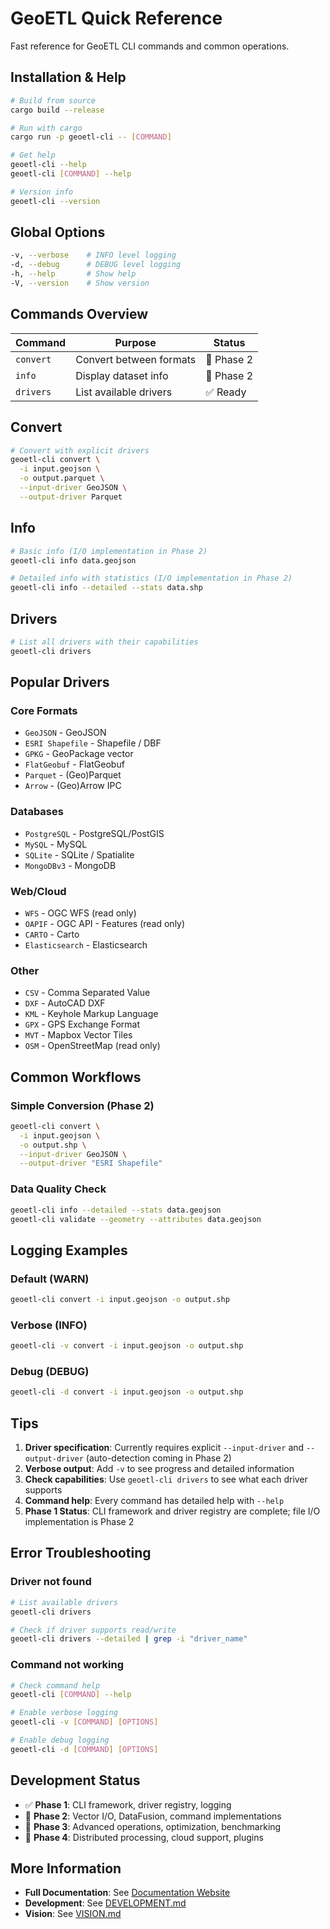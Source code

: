 # GeoETL Quick Reference

Fast reference for GeoETL CLI commands and common operations.

## Installation & Help

```bash
# Build from source
cargo build --release

# Run with cargo
cargo run -p geoetl-cli -- [COMMAND]

# Get help
geoetl-cli --help
geoetl-cli [COMMAND] --help

# Version info
geoetl-cli --version
```

## Global Options

```bash
-v, --verbose    # INFO level logging
-d, --debug      # DEBUG level logging
-h, --help       # Show help
-V, --version    # Show version
```

## Commands Overview

| Command | Purpose | Status |
|---------|---------|--------|
| `convert` | Convert between formats | 🚧 Phase 2 |
| `info` | Display dataset info | 🚧 Phase 2 |
| `drivers` | List available drivers | ✅ Ready |

## Convert

```bash
# Convert with explicit drivers
geoetl-cli convert \
  -i input.geojson \
  -o output.parquet \
  --input-driver GeoJSON \
  --output-driver Parquet
```

## Info

```bash
# Basic info (I/O implementation in Phase 2)
geoetl-cli info data.geojson

# Detailed info with statistics (I/O implementation in Phase 2)
geoetl-cli info --detailed --stats data.shp
```

## Drivers

```bash
# List all drivers with their capabilities
geoetl-cli drivers
```

## Popular Drivers

### Core Formats
- `GeoJSON` - GeoJSON
- `ESRI Shapefile` - Shapefile / DBF
- `GPKG` - GeoPackage vector
- `FlatGeobuf` - FlatGeobuf
- `Parquet` - (Geo)Parquet
- `Arrow` - (Geo)Arrow IPC

### Databases
- `PostgreSQL` - PostgreSQL/PostGIS
- `MySQL` - MySQL
- `SQLite` - SQLite / Spatialite
- `MongoDBv3` - MongoDB

### Web/Cloud
- `WFS` - OGC WFS (read only)
- `OAPIF` - OGC API - Features (read only)
- `CARTO` - Carto
- `Elasticsearch` - Elasticsearch

### Other
- `CSV` - Comma Separated Value
- `DXF` - AutoCAD DXF
- `KML` - Keyhole Markup Language
- `GPX` - GPS Exchange Format
- `MVT` - Mapbox Vector Tiles
- `OSM` - OpenStreetMap (read only)

## Common Workflows

### Simple Conversion (Phase 2)
```bash
geoetl-cli convert \
  -i input.geojson \
  -o output.shp \
  --input-driver GeoJSON \
  --output-driver "ESRI Shapefile"
```

### Data Quality Check
```bash
geoetl-cli info --detailed --stats data.geojson
geoetl-cli validate --geometry --attributes data.geojson
```

## Logging Examples

### Default (WARN)
```bash
geoetl-cli convert -i input.geojson -o output.shp
```

### Verbose (INFO)
```bash
geoetl-cli -v convert -i input.geojson -o output.shp
```

### Debug (DEBUG)
```bash
geoetl-cli -d convert -i input.geojson -o output.shp
```

## Tips

1. **Driver specification**: Currently requires explicit `--input-driver` and `--output-driver` (auto-detection coming in Phase 2)
2. **Verbose output**: Add `-v` to see progress and detailed information
3. **Check capabilities**: Use `geoetl-cli drivers` to see what each driver supports
4. **Command help**: Every command has detailed help with `--help`
5. **Phase 1 Status**: CLI framework and driver registry are complete; file I/O implementation is Phase 2

## Error Troubleshooting

### Driver not found
```bash
# List available drivers
geoetl-cli drivers

# Check if driver supports read/write
geoetl-cli drivers --detailed | grep -i "driver_name"
```

### Command not working
```bash
# Check command help
geoetl-cli [COMMAND] --help

# Enable verbose logging
geoetl-cli -v [COMMAND] [OPTIONS]

# Enable debug logging
geoetl-cli -d [COMMAND] [OPTIONS]
```

## Development Status

- ✅ **Phase 1**: CLI framework, driver registry, logging
- 🚧 **Phase 2**: Vector I/O, DataFusion, command implementations
- 📅 **Phase 3**: Advanced operations, optimization, benchmarking
- 🔮 **Phase 4**: Distributed processing, cloud support, plugins

## More Information

- **Full Documentation**: See [Documentation Website](https://geoetl.com)
- **Development**: See [DEVELOPMENT.md](DEVELOPMENT.md)
- **Vision**: See [VISION.md](VISION.md)
